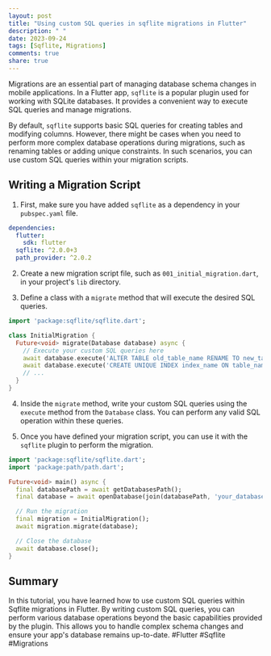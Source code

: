 ```yaml
---
layout: post
title: "Using custom SQL queries in sqflite migrations in Flutter"
description: " "
date: 2023-09-24
tags: [Sqflite, Migrations]
comments: true
share: true
---
```


Migrations are an essential part of managing database schema changes in mobile applications. In a Flutter app, `sqflite` is a popular plugin used for working with SQLite databases. It provides a convenient way to execute SQL queries and manage migrations.

By default, `sqflite` supports basic SQL queries for creating tables and modifying columns. However, there might be cases when you need to perform more complex database operations during migrations, such as renaming tables or adding unique constraints. In such scenarios, you can use custom SQL queries within your migration scripts.

## Writing a Migration Script

1. First, make sure you have added `sqflite` as a dependency in your `pubspec.yaml` file.

```yaml
dependencies:
  flutter:
    sdk: flutter
  sqflite: ^2.0.0+3
  path_provider: ^2.0.2
```

2. Create a new migration script file, such as `001_initial_migration.dart`, in your project's `lib` directory.

3. Define a class with a `migrate` method that will execute the desired SQL queries.

```dart
import 'package:sqflite/sqflite.dart';

class InitialMigration {
  Future<void> migrate(Database database) async {
    // Execute your custom SQL queries here
    await database.execute('ALTER TABLE old_table_name RENAME TO new_table_name;');
    await database.execute('CREATE UNIQUE INDEX index_name ON table_name(column_name);');
    // ...
  }
}
```

4. Inside the `migrate` method, write your custom SQL queries using the `execute` method from the `Database` class. You can perform any valid SQL operation within these queries.

5. Once you have defined your migration script, you can use it with the `sqflite` plugin to perform the migration.

```dart
import 'package:sqflite/sqflite.dart';
import 'package:path/path.dart';

Future<void> main() async {
  final databasePath = await getDatabasesPath();
  final database = await openDatabase(join(databasePath, 'your_database.db'));

  // Run the migration
  final migration = InitialMigration();
  await migration.migrate(database);

  // Close the database
  await database.close();
}
```

## Summary

In this tutorial, you have learned how to use custom SQL queries within Sqflite migrations in Flutter. By writing custom SQL queries, you can perform various database operations beyond the basic capabilities provided by the plugin. This allows you to handle complex schema changes and ensure your app's database remains up-to-date. #Flutter #Sqflite #Migrations